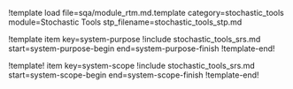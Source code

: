 !template load file=sqa/module_rtm.md.template category=stochastic_tools module=Stochastic Tools stp_filename=stochastic_tools_stp.md

!template item key=system-purpose
!include stochastic_tools_srs.md start=system-purpose-begin end=system-purpose-finish
!template-end!

!template! item key=system-scope
!include stochastic_tools_srs.md start=system-scope-begin end=system-scope-finish
!template-end!
